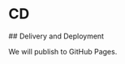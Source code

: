 # CD

<section>
## Delivery and Deployment

We will publish to GitHub Pages.

<aside class="notes">
</aside>
</section>
<!-- -->

<section>

<aside class="notes">
</aside>
</section>
<!-- -->


<!--
-->
